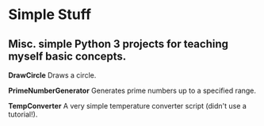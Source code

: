 # Simple Stuff

## Misc. simple Python 3 projects for teaching myself basic concepts.

**DrawCircle**
Draws a circle.

**PrimeNumberGenerator**
Generates prime numbers up to a specified range.

**TempConverter**
A very simple temperature converter script (didn't use a tutorial!).
